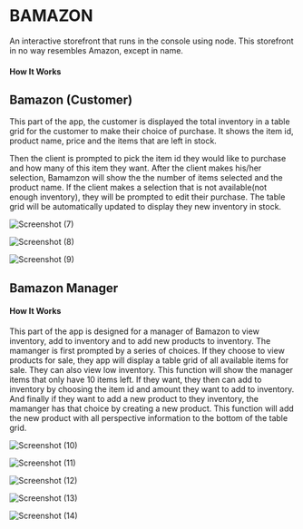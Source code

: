 # BAMAZON

An interactive storefront that runs in the console using node. This storefront in no way resembles Amazon, except in name.

#### How It Works

 ## Bamazon (Customer) 

 This part of the app, the customer is displayed the total inventory in a table grid for the customer to make their choice of purchase.  It shows the item id, product name, price and the items that are left in stock.

 Then the client is prompted to pick the item id they would like to purchase and how many of this item they want.  After the client makes his/her selection, Bamamzon will show the the number of items selected and the product name. If the client makes a selection that is not available(not enough inventory), they will be prompted to edit their purchase.  The table grid will be automatically updated to display they new inventory in stock.
 
 ![Screenshot (7)](https://user-images.githubusercontent.com/54869284/69504289-83d57b00-0eef-11ea-9c02-4bfb91400112.png)
 
![Screenshot (8)](https://user-images.githubusercontent.com/54869284/69504355-02321d00-0ef0-11ea-84ac-d292a380be26.png)

![Screenshot (9)](https://user-images.githubusercontent.com/54869284/69504358-0b22ee80-0ef0-11ea-8d8b-8297dc6cfae1.png)

## Bamazon Manager

#### How It Works

 This part of the app is designed for a manager of Bamazon to view inventory, add to inventory and to add new products to inventory.  The mamanger is first prompted by a series of choices.  If they choose to view products for sale, they app will display a table grid of all available items for sale.  They can also view low inventory.  This function will show the manager items that only have 10 items left.  If they want, they then can add to inventory by choosing the item id and amount they want to add to inventory.  And finally if they want to add a new product to they inventory, the mamanger has that choice by creating a new product.  This function will add the new product with all perspective information to the bottom of the table grid. 
 
 ![Screenshot (10)](https://user-images.githubusercontent.com/54869284/69504364-19710a80-0ef0-11ea-9ac4-cc3a443b143b.png)
 
![Screenshot (11)](https://user-images.githubusercontent.com/54869284/69504370-1c6bfb00-0ef0-11ea-9511-280d72ee3ff1.png)

![Screenshot (12)](https://user-images.githubusercontent.com/54869284/69504373-1ece5500-0ef0-11ea-96e9-5cf99dbca75a.png)

![Screenshot (13)](https://user-images.githubusercontent.com/54869284/69504374-20981880-0ef0-11ea-96a1-e7583e43c054.png)

![Screenshot (14)](https://user-images.githubusercontent.com/54869284/69504379-24c43600-0ef0-11ea-91ca-c3e2aa1a46f6.png)

 












